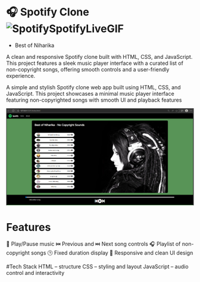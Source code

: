# 🎧 Spotify Clone![SpotifySpotifyLiveGIF](https://github.com/user-attachments/assets/9cf2d0a2-f563-41bf-8800-9a5b2f8bffba)
 - Best of Niharika

A clean and responsive Spotify clone built with HTML, CSS, and JavaScript. This project features a sleek music player interface with a curated list of non-copyright songs, offering smooth controls and a user-friendly experience.

A simple and stylish Spotify clone web app built using HTML, CSS, and JavaScript. This project showcases a minimal music player interface featuring non-copyrighted songs with smooth UI and playback features

![image alt](https://github.com/Chittirajulaniharika/Spotify-Clone/blob/36426731059d99c0a49c3b5ea695c8aaa1858e31/Screenshot%202025-06-28%20145518.png)


# Features
🎵 Play/Pause music
⏮️ Previous and ⏭️ Next song controls
🎧 Playlist of non-copyright songs
🕒 Fixed duration display
📱 Responsive and clean UI design

#Tech Stack
HTML – structure
CSS – styling and layout
JavaScript – audio control and interactivity

